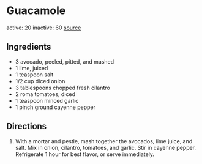 # Guacamole
active: 20
inactive: 60
[source](https://www.allrecipes.com/recipe/14231/guacamole/)
## Ingredients
* 3 avocado, peeled, pitted, and mashed
* 1 lime, juiced
* 1 teaspoon salt
* 1/2 cup diced onion
* 3 tablespoons chopped fresh cilantro
* 2 roma tomatoes, diced
* 1 teaspoon minced garlic
* 1 pinch ground cayenne pepper
## Directions
1. With a mortar and pestle, mash together the avocados, lime juice, and salt. Mix in onion, cilantro, tomatoes, and garlic. Stir in cayenne pepper. Refrigerate 1 hour for best flavor, or serve immediately.
